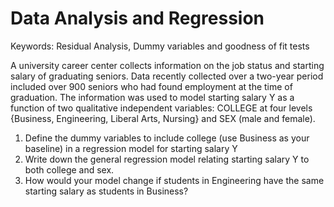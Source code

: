 # Data Analysis and Regression
Keywords: Residual Analysis, Dummy variables and goodness of fit tests

A university career center collects information on the job status and starting salary of graduating seniors. Data recently collected over a two-year period included over 900 seniors who had found employment at the time of graduation. The information was used to model starting salary Y as a function of two qualitative independent variables: COLLEGE at four levels {Business, Engineering, Liberal Arts, Nursing} and SEX (male and female). 
1.	Define the dummy variables to include college (use Business as your baseline) in a regression model for starting salary Y
2.	Write down the general regression model relating starting salary Y to both college and sex.  
3.	How would your model change if students in Engineering have the same starting salary as students in Business?

